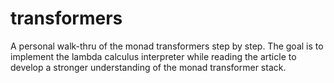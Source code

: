 # transformers

A personal walk-thru of the monad transformers step by step.
The goal is to implement the lambda calculus interpreter while reading the article
to develop a stronger understanding of the monad transformer stack.

